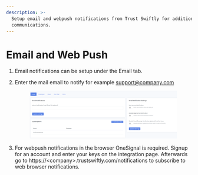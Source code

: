 ```yaml
---
description: >-
  Setup email and webpush notifications from Trust Swiftly for additional
  communications.
---
```


# Email and Web Push

1. Email notifications can be setup under the Email tab.&#x20;
2.  Enter the mail email to notify for example support@company.com

    <figure><img src="../.gitbook/assets/image (3).png" alt=""><figcaption></figcaption></figure>


3. For webpush notifications in the browser OneSignal is required. Signup for an account and enter your keys on the integration page. Afterwards go to https://\<company>.trustswiftly.com/notifications to subscribe to web browser notifications.&#x20;
